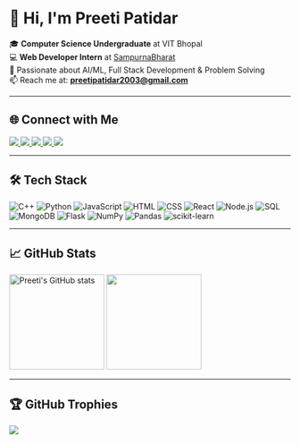 # 👋 Hi, I'm Preeti Patidar

🎓 **Computer Science Undergraduate** at VIT Bhopal  
💻 **Web Developer Intern** at [SampurnaBharat](https://github.com/sagar2525/samapurnabharat1)  
🌱 Passionate about AI/ML, Full Stack Development & Problem Solving  
📫 Reach me at: **preetipatidar2003@gmail.com**

---

## 🌐 Connect with Me

<p align="left">
  <a href="https://www.linkedin.com/in/preeti-patidar-2707b4245" target="_blank">
    <img src="https://img.shields.io/badge/LinkedIn-blue?logo=linkedin&style=for-the-badge" />
  </a>
  <a href="mailto:preetipatidar2003@gmail.com" target="_blank">
    <img src="https://img.shields.io/badge/Gmail-red?logo=gmail&style=for-the-badge" />
  </a>
  <a href="https://leetcode.com/" target="_blank">
    <img src="https://img.shields.io/badge/LeetCode-FFA116?logo=leetcode&logoColor=white&style=for-the-badge" />
  </a>
  <a href="https://auth.geeksforgeeks.org/user/" target="_blank">
    <img src="https://img.shields.io/badge/GFG-2F8D46?logo=geeksforgeeks&logoColor=white&style=for-the-badge" />
  </a>
  <a href="https://www.instagram.com/" target="_blank">
    <img src="https://img.shields.io/badge/Instagram-E4405F?logo=instagram&style=for-the-badge" />
  </a>
</p>

---

## 🛠 Tech Stack

![C++](https://img.shields.io/badge/C++-00599C?logo=c%2B%2B&logoColor=white&style=for-the-badge)
![Python](https://img.shields.io/badge/Python-3776AB?logo=python&logoColor=white&style=for-the-badge)
![JavaScript](https://img.shields.io/badge/JavaScript-F7DF1E?logo=javascript&logoColor=black&style=for-the-badge)
![HTML](https://img.shields.io/badge/HTML5-E34F26?logo=html5&logoColor=white&style=for-the-badge)
![CSS](https://img.shields.io/badge/CSS3-1572B6?logo=css3&logoColor=white&style=for-the-badge)
![React](https://img.shields.io/badge/React-20232A?logo=react&logoColor=61DAFB&style=for-the-badge)
![Node.js](https://img.shields.io/badge/Node.js-339933?logo=node-dot-js&logoColor=white&style=for-the-badge)
![SQL](https://img.shields.io/badge/SQL-4479A1?logo=mysql&logoColor=white&style=for-the-badge)
![MongoDB](https://img.shields.io/badge/MongoDB-4EA94B?logo=mongodb&logoColor=white&style=for-the-badge)
![Flask](https://img.shields.io/badge/Flask-000000?logo=flask&logoColor=white&style=for-the-badge)
![NumPy](https://img.shields.io/badge/Numpy-013243?logo=numpy&logoColor=white&style=for-the-badge)
![Pandas](https://img.shields.io/badge/Pandas-150458?logo=pandas&logoColor=white&style=for-the-badge)
![scikit-learn](https://img.shields.io/badge/Scikit--Learn-F7931E?logo=scikit-learn&logoColor=white&style=for-the-badge)


---

## 📈 GitHub Stats

<p align="left">
  <img src="https://github-readme-stats.vercel.app/api?username=preetipatidar30&show_icons=true&theme=radical" alt="Preeti's GitHub stats" height="170px"/>
  <img src="https://github-readme-stats.vercel.app/api/top-langs/?username=preetipatidar30&layout=compact&theme=radical" height="170px"/>
</p>

---

## 🏆 GitHub Trophies

<p align="left">
  <img src="https://github-profile-trophy.vercel.app/?username=preetipatidar30&theme=radical&row=1&column=6"/>
</p>

